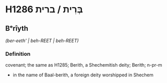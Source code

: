 # H1286 בְּרִית / ברית

## Bᵉrîyth

_(ber-eeth' | beh-REET | beh-REET)_

### Definition

covenant; the same as H1285; Berith, a Shechemitish deity; Berith; n-pr-m

- in the name of Baal-berith, a foreign deity worshipped in Shechem
